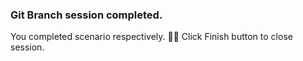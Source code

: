 ### Git Branch session completed.
You completed scenario respectively. 👏🏻
Click Finish button to close session.